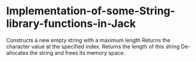 # Implementation-of-some-String-library-functions-in-Jack
Constructs a new empty string with a maximum length Returns the character value at the specified index. Returns the length of this string De-allocates the string and frees its memory space. 
